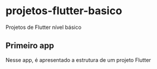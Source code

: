 # projetos-flutter-basico

Projetos de Flutter nível básico

## Primeiro app

Nesse app, é apresentado a estrutura de um projeto Flutter

